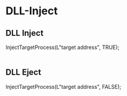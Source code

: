 # DLL-Inject


<h2>DLL Inject</h2>
InjectTargetProcess(L"target address", TRUE);<br>
<br>
<h2>DLL Eject</h2>
InjectTargetProcess(L"target address", FALSE);<br>
<br>
